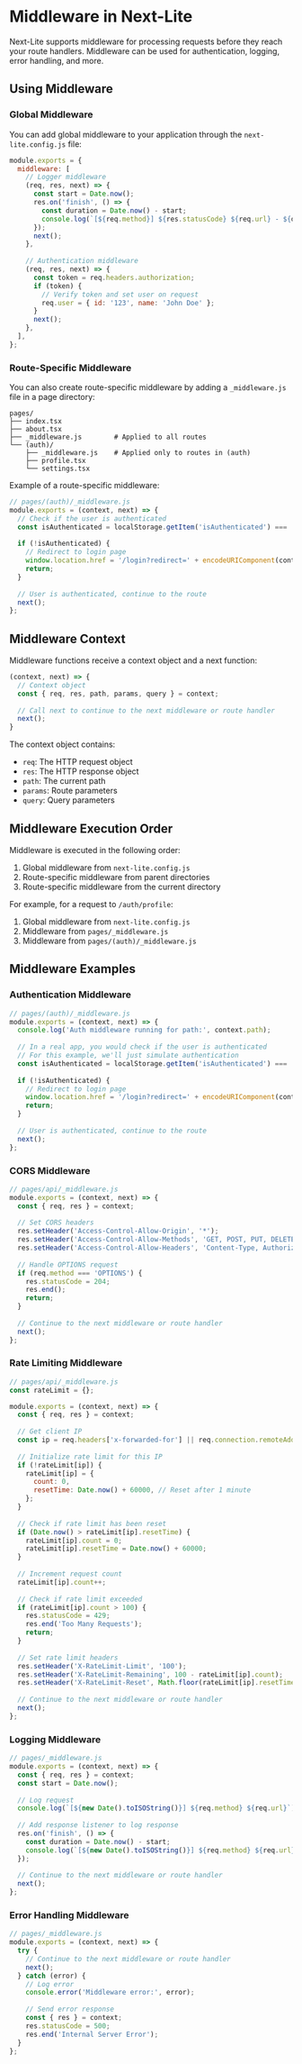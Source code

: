 # Middleware in Next-Lite

Next-Lite supports middleware for processing requests before they reach your route handlers. Middleware can be used for authentication, logging, error handling, and more.

## Using Middleware

### Global Middleware

You can add global middleware to your application through the `next-lite.config.js` file:

```js
module.exports = {
  middleware: [
    // Logger middleware
    (req, res, next) => {
      const start = Date.now();
      res.on('finish', () => {
        const duration = Date.now() - start;
        console.log(`[${req.method}] ${res.statusCode} ${req.url} - ${duration}ms`);
      });
      next();
    },
    
    // Authentication middleware
    (req, res, next) => {
      const token = req.headers.authorization;
      if (token) {
        // Verify token and set user on request
        req.user = { id: '123', name: 'John Doe' };
      }
      next();
    },
  ],
};
```

### Route-Specific Middleware

You can also create route-specific middleware by adding a `_middleware.js` file in a page directory:

```
pages/
├── index.tsx
├── about.tsx
├── _middleware.js        # Applied to all routes
└── (auth)/
    ├── _middleware.js    # Applied only to routes in (auth)
    ├── profile.tsx
    └── settings.tsx
```

Example of a route-specific middleware:

```js
// pages/(auth)/_middleware.js
module.exports = (context, next) => {
  // Check if the user is authenticated
  const isAuthenticated = localStorage.getItem('isAuthenticated') === 'true';
  
  if (!isAuthenticated) {
    // Redirect to login page
    window.location.href = '/login?redirect=' + encodeURIComponent(context.path);
    return;
  }
  
  // User is authenticated, continue to the route
  next();
};
```

## Middleware Context

Middleware functions receive a context object and a next function:

```js
(context, next) => {
  // Context object
  const { req, res, path, params, query } = context;
  
  // Call next to continue to the next middleware or route handler
  next();
}
```

The context object contains:

- `req`: The HTTP request object
- `res`: The HTTP response object
- `path`: The current path
- `params`: Route parameters
- `query`: Query parameters

## Middleware Execution Order

Middleware is executed in the following order:

1. Global middleware from `next-lite.config.js`
2. Route-specific middleware from parent directories
3. Route-specific middleware from the current directory

For example, for a request to `/auth/profile`:

1. Global middleware from `next-lite.config.js`
2. Middleware from `pages/_middleware.js`
3. Middleware from `pages/(auth)/_middleware.js`

## Middleware Examples

### Authentication Middleware

```js
// pages/(auth)/_middleware.js
module.exports = (context, next) => {
  console.log('Auth middleware running for path:', context.path);
  
  // In a real app, you would check if the user is authenticated
  // For this example, we'll just simulate authentication
  const isAuthenticated = localStorage.getItem('isAuthenticated') === 'true';
  
  if (!isAuthenticated) {
    // Redirect to login page
    window.location.href = '/login?redirect=' + encodeURIComponent(context.path);
    return;
  }
  
  // User is authenticated, continue to the route
  next();
};
```

### CORS Middleware

```js
// pages/api/_middleware.js
module.exports = (context, next) => {
  const { req, res } = context;
  
  // Set CORS headers
  res.setHeader('Access-Control-Allow-Origin', '*');
  res.setHeader('Access-Control-Allow-Methods', 'GET, POST, PUT, DELETE, OPTIONS');
  res.setHeader('Access-Control-Allow-Headers', 'Content-Type, Authorization');
  
  // Handle OPTIONS request
  if (req.method === 'OPTIONS') {
    res.statusCode = 204;
    res.end();
    return;
  }
  
  // Continue to the next middleware or route handler
  next();
};
```

### Rate Limiting Middleware

```js
// pages/api/_middleware.js
const rateLimit = {};

module.exports = (context, next) => {
  const { req, res } = context;
  
  // Get client IP
  const ip = req.headers['x-forwarded-for'] || req.connection.remoteAddress;
  
  // Initialize rate limit for this IP
  if (!rateLimit[ip]) {
    rateLimit[ip] = {
      count: 0,
      resetTime: Date.now() + 60000, // Reset after 1 minute
    };
  }
  
  // Check if rate limit has been reset
  if (Date.now() > rateLimit[ip].resetTime) {
    rateLimit[ip].count = 0;
    rateLimit[ip].resetTime = Date.now() + 60000;
  }
  
  // Increment request count
  rateLimit[ip].count++;
  
  // Check if rate limit exceeded
  if (rateLimit[ip].count > 100) {
    res.statusCode = 429;
    res.end('Too Many Requests');
    return;
  }
  
  // Set rate limit headers
  res.setHeader('X-RateLimit-Limit', '100');
  res.setHeader('X-RateLimit-Remaining', 100 - rateLimit[ip].count);
  res.setHeader('X-RateLimit-Reset', Math.floor(rateLimit[ip].resetTime / 1000));
  
  // Continue to the next middleware or route handler
  next();
};
```

### Logging Middleware

```js
// pages/_middleware.js
module.exports = (context, next) => {
  const { req, res } = context;
  const start = Date.now();
  
  // Log request
  console.log(`[${new Date().toISOString()}] ${req.method} ${req.url}`);
  
  // Add response listener to log response
  res.on('finish', () => {
    const duration = Date.now() - start;
    console.log(`[${new Date().toISOString()}] ${req.method} ${req.url} ${res.statusCode} - ${duration}ms`);
  });
  
  // Continue to the next middleware or route handler
  next();
};
```

### Error Handling Middleware

```js
// pages/_middleware.js
module.exports = (context, next) => {
  try {
    // Continue to the next middleware or route handler
    next();
  } catch (error) {
    // Log error
    console.error('Middleware error:', error);
    
    // Send error response
    const { res } = context;
    res.statusCode = 500;
    res.end('Internal Server Error');
  }
};
```
